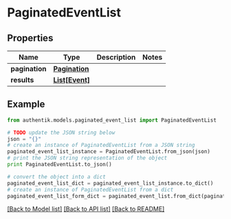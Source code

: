 # PaginatedEventList


## Properties
Name | Type | Description | Notes
------------ | ------------- | ------------- | -------------
**pagination** | [**Pagination**](Pagination.md) |  | 
**results** | [**List[Event]**](Event.md) |  | 

## Example

```python
from authentik.models.paginated_event_list import PaginatedEventList

# TODO update the JSON string below
json = "{}"
# create an instance of PaginatedEventList from a JSON string
paginated_event_list_instance = PaginatedEventList.from_json(json)
# print the JSON string representation of the object
print PaginatedEventList.to_json()

# convert the object into a dict
paginated_event_list_dict = paginated_event_list_instance.to_dict()
# create an instance of PaginatedEventList from a dict
paginated_event_list_form_dict = paginated_event_list.from_dict(paginated_event_list_dict)
```
[[Back to Model list]](../README.md#documentation-for-models) [[Back to API list]](../README.md#documentation-for-api-endpoints) [[Back to README]](../README.md)


